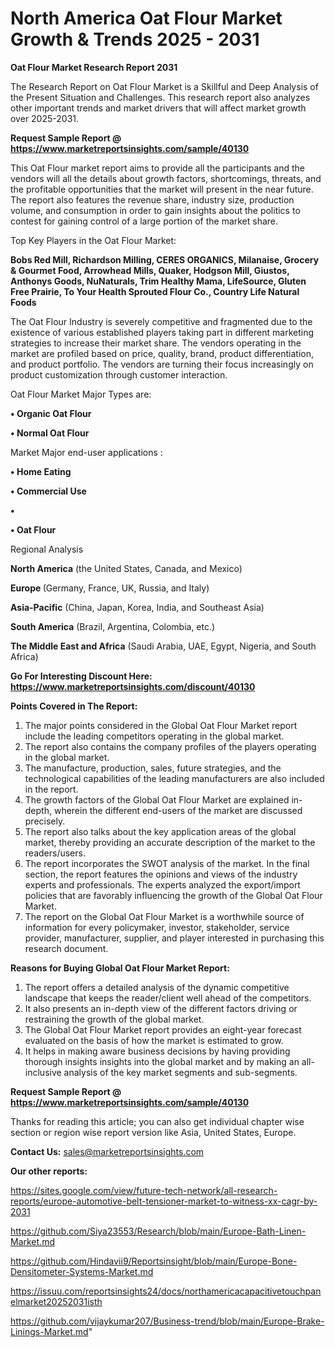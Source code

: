 # North America Oat Flour Market Growth & Trends 2025 - 2031

<strong>Oat Flour Market Research Report 2031</strong>

The Research Report on Oat Flour Market is a Skillful and Deep Analysis of the Present Situation and Challenges. This research report also analyzes other important trends and market drivers that will affect market growth over 2025-2031.

<strong>Request Sample Report @ <a href=https://www.marketreportsinsights.com/sample/40130>https://www.marketreportsinsights.com/sample/40130</a></strong>

This Oat Flour market report aims to provide all the participants and the vendors will all the details about growth factors, shortcomings, threats, and the profitable opportunities that the market will present in the near future. The report also features the revenue share, industry size, production volume, and consumption in order to gain insights about the politics to contest for gaining control of a large portion of the market share.

Top Key Players in the Oat Flour Market:

<strong>Bobs Red Mill, Richardson Milling, CERES ORGANICS, Milanaise, Grocery & Gourmet Food, Arrowhead Mills, Quaker, Hodgson Mill, Giustos, Anthonys Goods, NuNaturals, Trim Healthy Mama, LifeSource, Gluten Free Prairie, To Your Health Sprouted Flour Co., Country Life Natural Foods</strong>

The Oat Flour Industry is severely competitive and fragmented due to the existence of various established players taking part in different marketing strategies to increase their market share. The vendors operating in the market are profiled based on price, quality, brand, product differentiation, and product portfolio. The vendors are turning their focus increasingly on product customization through customer interaction.

Oat Flour Market Major Types are:

<strong>•  Organic Oat Flour

•  Normal Oat Flour</strong>

Market Major end-user applications :

<strong>•  Home Eating

•  Commercial Use

•  

•  Oat Flour</strong>

Regional Analysis

</u><strong><b>North America</b></strong> (the United States, Canada, and Mexico)

<strong><b>Europe </b></strong>(Germany, France, UK, Russia, and Italy)

<strong><b>Asia-Pacific</b></strong> (China, Japan, Korea, India, and Southeast Asia)

<strong><b>South America</b></strong> (Brazil, Argentina, Colombia, etc.)

<strong><b>The Middle East and Africa</b></strong> (Saudi Arabia, UAE, Egypt, Nigeria, and South Africa)

<strong>Go For Interesting Discount Here: <a href=https://www.marketreportsinsights.com/discount/40130>https://www.marketreportsinsights.com/discount/40130</a></strong>

<strong>Points Covered in The Report:</strong>
<ol>
  <li>The major points considered in the Global Oat Flour Market report include the leading competitors operating in the global market.</li>
  <li>The report also contains the company profiles of the players operating in the global market.</li>
  <li>The manufacture, production, sales, future strategies, and the technological capabilities of the leading manufacturers are also included in the report.</li>
  <li>The growth factors of the Global Oat Flour Market are explained in-depth, wherein the different end-users of the market are discussed precisely.</li>
  <li>The report also talks about the key application areas of the global market, thereby providing an accurate description of the market to the readers/users.</li>
  <li>The report incorporates the SWOT analysis of the market. In the final section, the report features the opinions and views of the industry experts and professionals. The experts analyzed the export/import policies that are favorably influencing the growth of the Global Oat Flour Market.</li>
  <li>The report on the Global Oat Flour Market is a worthwhile source of information for every policymaker, investor, stakeholder, service provider, manufacturer, supplier, and player interested in purchasing this research document.</li>
</ol>
<strong>Reasons for Buying Global Oat Flour Market Report:</strong>

<ol>
  <li>The report offers a detailed analysis of the dynamic competitive landscape that keeps the reader/client well ahead of the competitors.</li>
  <li>It also presents an in-depth view of the different factors driving or restraining the growth of the global market.</li>
  <li>The Global Oat Flour Market report provides an eight-year forecast evaluated on the basis of how the market is estimated to grow.</li>
  <li>It helps in making aware business decisions by having providing thorough insights insights into the global market and by making an all-inclusive analysis of the key market segments and sub-segments.</li>
</ol>
<strong>Request Sample Report @ <a href=https://www.marketreportsinsights.com/sample/40130>https://www.marketreportsinsights.com/sample/40130</a></strong>


Thanks for reading this article; you can also get individual chapter wise section or region wise report version like Asia, United States, Europe.

<strong>Contact Us:</strong>
sales@marketreportsinsights.com

<strong>Our other reports:</strong>

<a href=https://sites.google.com/view/future-tech-network/all-research-reports/europe-automotive-belt-tensioner-market-to-witness-xx-cagr-by-2031>https://sites.google.com/view/future-tech-network/all-research-reports/europe-automotive-belt-tensioner-market-to-witness-xx-cagr-by-2031</a>

<a href=https://github.com/Siya23553/Research/blob/main/Europe-Bath-Linen-Market.md>https://github.com/Siya23553/Research/blob/main/Europe-Bath-Linen-Market.md</a>

<a href=https://github.com/Hindavii9/Reportsinsight/blob/main/Europe-Bone-Densitometer-Systems-Market.md>https://github.com/Hindavii9/Reportsinsight/blob/main/Europe-Bone-Densitometer-Systems-Market.md</a>

<a href=https://issuu.com/reportsinsights24/docs/northamericacapacitivetouchpanelmarket20252031isth>https://issuu.com/reportsinsights24/docs/northamericacapacitivetouchpanelmarket20252031isth</a>

<a href=https://github.com/vijaykumar207/Business-trend/blob/main/Europe-Brake-Linings-Market.md>https://github.com/vijaykumar207/Business-trend/blob/main/Europe-Brake-Linings-Market.md</a>"

